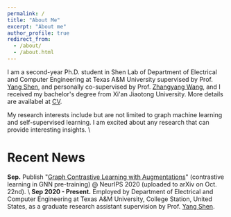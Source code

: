 ```yaml
---
permalink: /
title: "About Me"
excerpt: "About me"
author_profile: true
redirect_from: 
  - /about/
  - /about.html
---
```


I am a second-year Ph.D. student in Shen Lab of Department of Electrical and Computer Engineering at Texas A&M University supervised by Prof. [Yang Shen](https://shen-lab.github.io/), and personally co-supervised by Prof. [Zhangyang Wang](https://www.atlaswang.com/), and I received my bachelor's degree from Xi'an Jiaotong University. More details are availabel at [CV](https://yyou1996.github.io/files/yuning_cv.pdf).

My research interests include but are not limited to graph machine learning and self-supervised learning. I am excited about any research that can provide interesting insights. \\
<br />

Recent News
=====
**Sep.** Publish "[Graph Contrastive Learning with Augmentations]()" (contrastive learning in GNN pre-training) @ NeurIPS 2020 (uploaded to arXiv on Oct. 22nd). \\
**Sep 2020 - Present.** Employed by Department of Electrical and Computer Engineering at Texas A&M University, College Station, United States, as a graduate research assistant supervision by Prof. [Yang Shen](https://shen-lab.github.io/).
